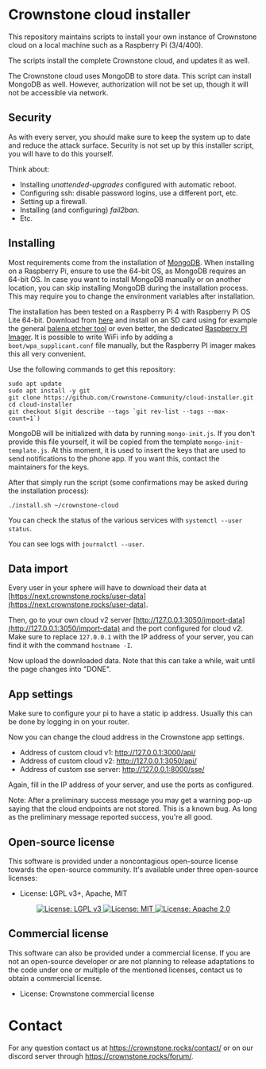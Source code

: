 # Crownstone cloud installer

This repository maintains scripts to install your own instance of Crownstone cloud on a local machine such as a Raspberry Pi (3/4/400).

The scripts install the complete Crownstone cloud, and updates it as well.

The Crownstone cloud uses MongoDB to store data. This script can install MongoDB as well. However, authorization will not be set up, though it will not be accessible via network.

## Security

As with every server, you should make sure to keep the system up to date and reduce the attack surface.
Security is not set up by this installer script, you will have to do this yourself.

Think about:
- Installing *unattended-upgrades* configured with automatic reboot.
- Configuring ssh: disable password logins, use a different port, etc.
- Setting up a firewall.
- Installing (and configuring) *fail2ban*.
- Etc.

## Installing

Most requirements come from the installation of [MongoDB](https://www.mongodb.com/docs/v4.4/administration/production-notes). When installing on a Raspberry Pi, ensure to use the 64-bit OS, as MongoDB requires an 64-bit OS. In case you want to install MongoDB manually or on another location, you can skip installing MongoDB during the installation process. This may require you to change the environment variables after installation.

The installation has been tested on a Raspberry Pi 4 with Raspberry Pi OS Lite 64-bit. Download from [here](https://www.raspberrypi.com/software/operating-systems/#raspberry-pi-os-64-bit) and install on an SD card using for example the general [balena etcher tool](https://www.balena.io/etcher/) or even better, the dedicated [Raspberry PI Imager](https://www.raspberrypi.com/software/). It is possible to write WiFi info by adding a `boot/wpa_supplicant.conf` file manually, but the Raspberry PI imager makes this all very convenient.

Use the following commands to get this repository:
```
sudo apt update
sudo apt install -y git
git clone https://github.com/Crownstone-Community/cloud-installer.git
cd cloud-installer
git checkout $(git describe --tags `git rev-list --tags --max-count=1`)
```

MongoDB will be initialized with data by running `mongo-init.js`. If you don't provide this file yourself, it will be copied from the template `mongo-init-template.js`.
At this moment, it is used to insert the keys that are used to send notifications to the phone app. If you want this, contact the maintainers for the keys.

After that simply run the script (some confirmations may be asked during the installation process):
```
./install.sh ~/crownstone-cloud
```

You can check the status of the various services with `systemctl --user status`.

You can see logs with `journalctl --user`.

## Data import

Every user in your sphere will have to download their data at [https://next.crownstone.rocks/user-data](https://next.crownstone.rocks/user-data).

Then, go to your own cloud v2 server [http://127.0.0.1:3050/import-data](http://127.0.0.1:3050/import-data) and the port configured for cloud v2. Make sure to replace `127.0.0.1` with the IP address of your server, you can find it with the command `hostname -I`.

Now upload the downloaded data. Note that this can take a while, wait until the page changes into "DONE".

## App settings

Make sure to configure your pi to have a static ip address. Usually this can be done by logging in on your router.

Now you can change the cloud address in the Crownstone app settings.
- Address of custom cloud v1: http://127.0.0.1:3000/api/
- Address of custom cloud v2: http://127.0.0.1:3050/api/
- Address of custom sse server: http://127.0.0.1:8000/sse/

Again, fill in the IP address of your server, and use the ports as configured.

Note: After a preliminary success message you may get a warning pop-up saying that the cloud endpoints are not stored. This is a known bug. As long as the preliminary message reported success, you're all good.


## Open-source license

This software is provided under a noncontagious open-source license towards the open-source community. It's available under three open-source licenses:
 
* License: LGPL v3+, Apache, MIT

<p align="center">
  <a href="http://www.gnu.org/licenses/lgpl-3.0">
    <img src="https://img.shields.io/badge/License-LGPL%20v3-blue.svg" alt="License: LGPL v3" />
  </a>
  <a href="https://opensource.org/licenses/MIT">
    <img src="https://img.shields.io/badge/License-MIT-yellow.svg" alt="License: MIT" />
  </a>
  <a href="https://opensource.org/licenses/Apache-2.0">
    <img src="https://img.shields.io/badge/License-Apache%202.0-blue.svg" alt="License: Apache 2.0" />
  </a>
</p>

## Commercial license

This software can also be provided under a commercial license. If you are not an open-source developer or are not planning to release adaptations to the code under one or multiple of the mentioned licenses, contact us to obtain a commercial license.

* License: Crownstone commercial license

# Contact

For any question contact us at <https://crownstone.rocks/contact/> or on our discord server through <https://crownstone.rocks/forum/>.
